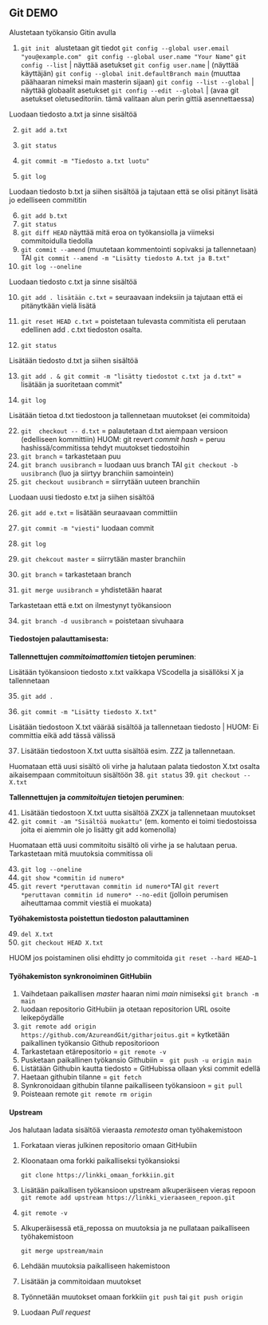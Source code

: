 ## Git DEMO

Alustetaan työkansio Gitin avulla

1. ```git init ```
    alustetaan git tiedot
    ``` git config --global user.email "you@example.com" ```
    ``` git config --global user.name "Your Name"```
    ```git config --list``` | näyttää asetukset
    ```git config user.name``` | (näyttää käyttäjän)
    ```git config --global init.defaultBranch main``` (muuttaa päähaaran nimeksi main masterin sijaan)
    ```git config --list --global``` | näyttää globaalit asetukset
    ```git config --edit --global``` | (avaa git asetukset oletuseditoriin. tämä valitaan alun perin gittiä asennettaessa)

Luodaan tiedosto a.txt ja sinne sisältöä

2.  ```git add a.txt```

3.  ```git status```

4.  ```git commit -m "Tiedosto a.txt luotu"```

5.  ```git log```

Luodaan tiedosto b.txt ja siihen sisältöä ja tajutaan että se olisi pitänyt lisätä jo edelliseen commititin

6.  ```git add b.txt```
7.  ```git status```
8.   ```git diff HEAD``` näyttää mitä eroa on työkansiolla ja viimeksi commitoidulla tiedolla
9.  ```git commit --amend``` (muutetaan kommentointi sopivaksi ja tallennetaan) TAI ```git commit --amend -m "Lisätty tiedosto A.txt ja B.txt"```
9.  ```git log --oneline ```

Luodaan tiedosto c.txt ja sinne sisältöä

10. ```git add . lisätään c.txt``` = seuraavaan indeksiin ja tajutaan että ei pitänytkään vielä lisätä

11. ```git reset HEAD c.txt``` = poistetaan tulevasta commitista eli perutaan edellinen add . c.txt tiedoston osalta.

12. ```git status```

Lisätään tiedosto d.txt ja siihen sisältöä

13.  ```git add . & git commit -m "lisätty tiedostot c.txt ja d.txt"``` = lisätään ja suoritetaan commit"

14.  ```git log```

Lisätään tietoa d.txt tiedostoon ja tallennetaan muutokset (ei commitoida)

22.  ```git  checkout -- d.txt``` = palautetaan d.txt aiempaan versioon (edelliseen kommittiin)
     HUOM: git revert *commit hash* = peruu hashissä/commitissa tehdyt muutokset tiedostoihin
23.  ```git branch``` = tarkastetaan puu
24.  ```git branch uusibranch``` = luodaan uus branch TAI ``git checkout -b uusibranch`` (luo ja siirtyy branchiin samointein)
25.  ```git checkout uusibranch``` = siirrytään uuteen branchiin

Luodaan uusi tiedosto e.txt ja siihen sisältöä

26.  ```git add e.txt``` = lisätään seuraavaan committiin
27.  ```git commit -m "viesti"``` luodaan commit
28.  ```git log``` 
29.  ```git chekcout master``` = siirrytään master branchiin

30.  ```git branch``` = tarkastetaan branch
31.  ```git merge uusibranch``` = yhdistetään haarat

Tarkastetaan että e.txt on ilmestynyt työkansioon

34.  ```git branch -d uusibranch``` = poistetaan sivuhaara

#### Tiedostojen palauttamisesta: 

**Tallennettujen *commitoimattomien* tietojen peruminen**: 

Lisätään työkansioon tiedosto x.txt vaikkapa VScodella ja sisällöksi X ja tallennetaan

35. ```git add .```

36.  ```git commit -m "Lisätty tiedosto X.txt"```

Lisätään tiedostoon X.txt väärää sisältöä ja tallennetaan tiedosto | HUOM:  Ei committia eikä add tässä välissä

37. Lisätään tiedostoon X.txt uutta sisältöä esim. ZZZ ja tallennetaan.

Huomataan että uusi sisältö oli virhe ja halutaan palata tiedoston X.txt osalta aikaisempaan commitoituun sisältöön
38.  ```git status```
39.  ```git checkout -- X.txt```

**Tallennettujen ja *commitoitujen* tietojen peruminen**:

41. Lisätään tiedostoon X.txt uutta sisältöä ZXZX ja tallennetaan muutokset
42.  ```git commit -am "Sisältöä muokattu"``` (em. komento ei toimi tiedostoissa joita ei aiemmin ole jo lisätty git add komenolla)

Huomataan että uusi commitoitu sisältö oli virhe ja se halutaan perua. Tarkastetaan mitä muutoksia commitissa oli

43.  ```git log --oneline```
44.  ```git show *commitin id numero*```
45.  ```git revert *peruttavan commitin id numero*```TAI ```git revert *peruttavan commitin id numero* --no-edit``` (jolloin perumisen aiheuttamaa commit viestiä ei muokata)

**Työhakemistosta poistettun tiedoston palauttaminen**

49.  ```del X.txt```
50.  ```git checkout HEAD X.txt```

HUOM jos poistaminen olisi ehditty jo commitoida
 ```git reset --hard HEAD~1```

#### Työhakemiston synkronoiminen GitHubiin

1. Vaihdetaan paikallisen *master* haaran nimi *main* nimiseksi
   ``git branch -m main``
1. luodaan repositorio GitHubiin ja otetaan repositorion URL osoite leikepöydälle
2.  ```git remote add origin https://github.com/AzureandGit/githarjoitus.git``` = kytketään paikallinen työkansio Github repositorioon
3. Tarkastetaan etärepositorio =  ```git remote -v```
5. Pusketaan paikallinen työkansio Githubiin =  ``` git push -u origin main``` 
5. Listätään Githubin kautta tiedosto = GitHubissa ollaan yksi commit edellä
6. Haetaan githubin tilanne = ```git fetch```
7. Synkronoidaan githubin tilanne paikalliseen työkansioon = ``` git pull ```
7. Poisteaan remote ```git remote rm origin``` 

#### Upstream

Jos halutaan ladata sisältöä vieraasta *remotesta* oman työhakemistoon

1. Forkataan vieras julkinen repositorio omaan GitHubiin

2. Kloonataan oma forkki paikalliseksi työkansioksi

   ``git clone https://linkki_omaan_forkkiin.git``

3. Lisätään paikallisen työkansioon upstream alkuperäiseen vieras repoon
   ``git remote add upstream https://linkki_vieraaseen_repoon.git``

4. ``git remote -v``

5. Alkuperäisessä etä_repossa on muutoksia ja ne pullataan paikalliseen työhakemistoon

   ``git merge upstream/main``

6. Lehdään muutoksia paikalliseen hakemistoon

7. Lisätään ja commitoidaan  muutokset

8. Työnnetään muutokset omaan forkkiin
   ``git push`` tai ``git push origin``

9. Luodaan *Pull request*



